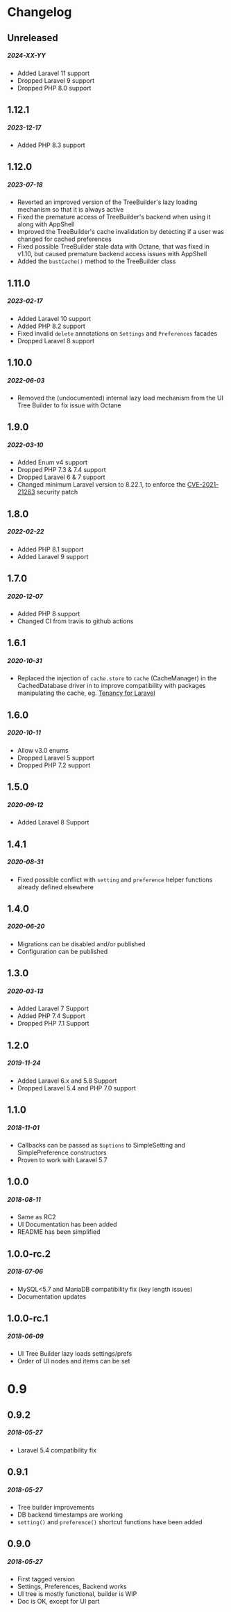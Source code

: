 # Changelog

## Unreleased
##### 2024-XX-YY

- Added Laravel 11 support
- Dropped Laravel 9 support
- Dropped PHP 8.0 support

## 1.12.1
##### 2023-12-17

- Added PHP 8.3 support

## 1.12.0
##### 2023-07-18

- Reverted an improved version of the TreeBuilder's lazy loading mechanism so that it is always active
- Fixed the premature access of TreeBuilder's backend when using it along with AppShell
- Improved the TreeBuilder's cache invalidation by detecting if a user was changed for cached preferences
- Fixed possible TreeBuilder stale data with Octane, that was fixed in v1.10, but caused premature backend access issues with AppShell
- Added the `bustCache()` method to the TreeBuilder class

## 1.11.0
##### 2023-02-17

- Added Laravel 10 support
- Added PHP 8.2 support
- Fixed invalid `delete` annotations on `Settings` and `Preferences` facades
- Dropped Laravel 8 support

## 1.10.0
##### 2022-06-03

- Removed the (undocumented) internal lazy load mechanism from the UI Tree Builder to fix issue with Octane

## 1.9.0
##### 2022-03-10

- Added Enum v4 support
- Dropped PHP 7.3 & 7.4 support
- Dropped Laravel 6 & 7 support
- Changed minimum Laravel version to 8.22.1, to enforce the [CVE-2021-21263](https://blog.laravel.com/security-laravel-62011-7302-8221-released) security patch

## 1.8.0
##### 2022-02-22

- Added PHP 8.1 support
- Added Laravel 9 support

## 1.7.0
##### 2020-12-07

- Added PHP 8 support
- Changed CI from travis to github actions

## 1.6.1
##### 2020-10-31

- Replaced the injection of `cache.store` to `cache` (CacheManager) in the CachedDatabase driver in
  to improve compatibility with packages manipulating the cache,
  eg. [Tenancy for Laravel](https://tenancyforlaravel.com/docs/v3/configuration#cache)

## 1.6.0
##### 2020-10-11

- Allow v3.0 enums
- Dropped Laravel 5 support
- Dropped PHP 7.2 support

## 1.5.0
##### 2020-09-12

- Added Laravel 8 Support

## 1.4.1
##### 2020-08-31

- Fixed possible conflict with `setting` and `preference` helper functions already defined elsewhere

## 1.4.0
##### 2020-06-20

- Migrations can be disabled and/or published
- Configuration can be published

## 1.3.0
##### 2020-03-13

- Added Laravel 7 Support
- Added PHP 7.4 Support
- Dropped PHP 7.1 Support

## 1.2.0
##### 2019-11-24

- Added Laravel 6.x and 5.8 Support
- Dropped Laravel 5.4 and PHP 7.0 support

## 1.1.0
##### 2018-11-01

- Callbacks can be passed as `$options` to SimpleSetting and SimplePreference constructors
- Proven to work with Laravel 5.7

## 1.0.0
##### 2018-08-11

- Same as RC2
- UI Documentation has been added
- README has been simplified

## 1.0.0-rc.2
##### 2018-07-06

- MySQL<5.7 and MariaDB compatibility fix (key length issues)
- Documentation updates

## 1.0.0-rc.1
##### 2018-06-09

- UI Tree Builder lazy loads settings/prefs
- Order of UI nodes and items can be set

# 0.9

## 0.9.2
##### 2018-05-27

- Laravel 5.4 compatibility fix

## 0.9.1
##### 2018-05-27

- Tree builder improvements
- DB backend timestamps are working
- `setting()` and `preference()` shortcut functions have been added

## 0.9.0
##### 2018-05-27

- First tagged version
- Settings, Preferences, Backend works
- UI tree is mostly functional, builder is WIP
- Doc is OK, except for UI part
